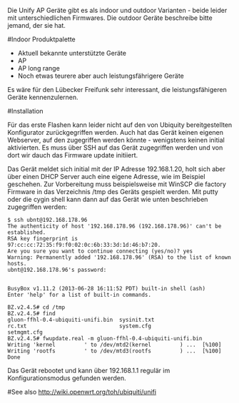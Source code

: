 Die Unify AP Geräte gibt es als indoor und outdoor Varianten - beide leider mit unterschiedlichen Firmwares.
Die outdoor Geräte beschreibe bitte jemand, der sie hat.

#Indoor Produktpalette

* Aktuell bekannte unterstützte Geräte
 * AP
 * AP long range
* Noch etwas teurere aber auch leistungsfährigere Geräte

Es wäre für den Lübecker Freifunk sehr interessant, die leistungsfähigeren Geräte kennenzulernen.  

#Installation

Für das erste Flashen kann leider nicht auf den von Ubiquity bereitgestellten Konfigurator zurückgegriffen werden.
Auch hat das Gerät keinen eigenen Webserver, auf den zugegriffen werden könnte - wenigstens keinen initial aktivierten.
Es muss über SSH auf das Gerät zugegriffen werden und von dort wir dauch das Firmware update initiiert.

Das Gerät meldet sich initial mit der IP Adresse 192.168.1.20, holt sich aber über einen DHCP Server auch eine eigene Adresse, wie im Beispiel geschehen. Zur Vorbereitung muss beispielsweise mit WinSCP die factory Firmware in das Verzeichnis /tmp des Geräts gespielt werden. Mit putty oder die cygin shell kann dann auf das Gerät wie unten beschrieben zugegriffen werden:

```
$ ssh ubnt@192.168.178.96
The authenticity of host '192.168.178.96 (192.168.178.96)' can't be established.
RSA key fingerprint is 97:cc:cc:72:35:f9:f0:02:0c:6b:33:3d:1d:46:b7:20.
Are you sure you want to continue connecting (yes/no)? yes
Warning: Permanently added '192.168.178.96' (RSA) to the list of known hosts.
ubnt@192.168.178.96's password:


BusyBox v1.11.2 (2013-06-28 16:11:52 PDT) built-in shell (ash)
Enter 'help' for a list of built-in commands.

BZ.v2.4.5# cd /tmp
BZ.v2.4.5# find
gluon-ffhl-0.4-ubiquiti-unifi.bin  sysinit.txt
rc.txt                             system.cfg
setmgmt.cfg
BZ.v2.4.5# fwupdate.real -m gluon-ffhl-0.4-ubiquiti-unifi.bin
Writing 'kernel         ' to /dev/mtd2(kernel         ) ...  [%100]
Writing 'rootfs         ' to /dev/mtd3(rootfs         ) ...  [%100]
Done
```

Das Gerät rebootet und kann über 192.168.1.1 regulär im Konfigurationsmodus gefunden werden.


#See also
http://wiki.openwrt.org/toh/ubiquiti/unifi